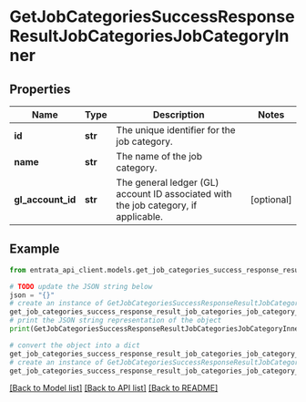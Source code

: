 # GetJobCategoriesSuccessResponseResultJobCategoriesJobCategoryInner


## Properties

Name | Type | Description | Notes
------------ | ------------- | ------------- | -------------
**id** | **str** | The unique identifier for the job category. | 
**name** | **str** | The name of the job category. | 
**gl_account_id** | **str** | The general ledger (GL) account ID associated with the job category, if applicable. | [optional] 

## Example

```python
from entrata_api_client.models.get_job_categories_success_response_result_job_categories_job_category_inner import GetJobCategoriesSuccessResponseResultJobCategoriesJobCategoryInner

# TODO update the JSON string below
json = "{}"
# create an instance of GetJobCategoriesSuccessResponseResultJobCategoriesJobCategoryInner from a JSON string
get_job_categories_success_response_result_job_categories_job_category_inner_instance = GetJobCategoriesSuccessResponseResultJobCategoriesJobCategoryInner.from_json(json)
# print the JSON string representation of the object
print(GetJobCategoriesSuccessResponseResultJobCategoriesJobCategoryInner.to_json())

# convert the object into a dict
get_job_categories_success_response_result_job_categories_job_category_inner_dict = get_job_categories_success_response_result_job_categories_job_category_inner_instance.to_dict()
# create an instance of GetJobCategoriesSuccessResponseResultJobCategoriesJobCategoryInner from a dict
get_job_categories_success_response_result_job_categories_job_category_inner_from_dict = GetJobCategoriesSuccessResponseResultJobCategoriesJobCategoryInner.from_dict(get_job_categories_success_response_result_job_categories_job_category_inner_dict)
```
[[Back to Model list]](../README.md#documentation-for-models) [[Back to API list]](../README.md#documentation-for-api-endpoints) [[Back to README]](../README.md)


